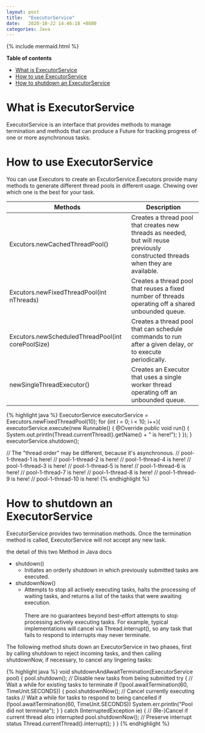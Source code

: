 ```yaml
---
layout: post
title:  "ExecutorService"
date:   2020-10-22 14:46:18 +0800
categories: Java
---
```


{% include mermaid.html %}

**Table of contents**
- [What is ExecutorService](#what-is-executorservice)
- [How to use ExecutorService](#how-to-use-executorservice)
- [How to shutdown an ExecutorService](#how-to-shutdown-an-executorservice)

# What is ExecutorService

ExecutorService is an interface that provides methods to manage termination and methods that can produce a Future for tracking progress of one or more asynchronous tasks.

# How to use ExecutorService

You can use Executors to create an ExcutorService.Executors provide many methods to generate different thread pools in different usage. Chewing over which one is the best for your task.



| Methods | Description |
|-------|------------------|
| Excutors.newCachedThreadPool() | Creates a thread pool that creates new threads as needed, but will reuse previously constructed threads when they are available. |
| Excutors.newFixedThreadPool(int nThreads) | Creates a thread pool that reuses a fixed number of threads operating off a shared unbounded queue. |
| Excutors.newScheduledThreadPool(int corePoolSize) | Creates a thread pool that can schedule commands to run after a given delay, or to execute periodically. |
| newSingleThreadExecutor() | Creates an Executor that uses a single worker thread operating off an unbounded queue. |


{% highlight java %}
ExecutorService executorService = Executors.newFixedThreadPool(10);
for (int i = 0; i < 10; i++){
	executorService.execute(new Runnable() {
		@Override
		public void run() {
			System.out.println(Thread.currentThread().getName() + " is here!");
		}
	});
}
executorService.shutdown();

// The "thread order" may be different, because it's asynchronous.
// pool-1-thread-1 is here!
// pool-1-thread-2 is here!
// pool-1-thread-4 is here!
// pool-1-thread-3 is here!
// pool-1-thread-5 is here!
// pool-1-thread-6 is here!
// pool-1-thread-7 is here!
// pool-1-thread-8 is here!
// pool-1-thread-9 is here!
// pool-1-thread-10 is here!
{% endhighlight %}

# How to shutdown an ExecutorService

ExecutorService provides two termination methods. Once the termination method is called, ExecutorService will not accept any new task.

the detail of this two Method in Java docs

* shutdown()
  * Initiates an orderly shutdown in which previously submitted tasks are executed.
* shutdownNow()
  * Attempts to stop all actively executing tasks, halts the processing of waiting tasks, and returns a list of the tasks that were awaiting execution. <br><br> There are no guarantees beyond best-effort attempts to stop processing actively executing tasks. For example, typical implementations will cancel via Thread.interrupt(), so any task that fails to respond to interrupts may never terminate.

The following method shuts down an ExecutorService in two phases, first by calling shutdown to reject incoming tasks, and then calling shutdownNow, if necessary, to cancel any lingering tasks:

{% highlight java %}
 void shutdownAndAwaitTermination(ExecutorService pool) {
   pool.shutdown(); // Disable new tasks from being submitted
   try {
     // Wait a while for existing tasks to terminate
     if (!pool.awaitTermination(60, TimeUnit.SECONDS)) {
       pool.shutdownNow(); // Cancel currently executing tasks
       // Wait a while for tasks to respond to being cancelled
       if (!pool.awaitTermination(60, TimeUnit.SECONDS))
           System.err.println("Pool did not terminate");
     }
   } catch (InterruptedException ie) {
     // (Re-)Cancel if current thread also interrupted
     pool.shutdownNow();
     // Preserve interrupt status
     Thread.currentThread().interrupt();
   }
 }
{% endhighlight %}

